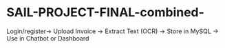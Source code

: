 # SAIL-PROJECT-FINAL-combined-
Login/register→ Upload Invoice →  Extract Text (OCR) → Store in MySQL →  Use in Chatbot or Dashboard
